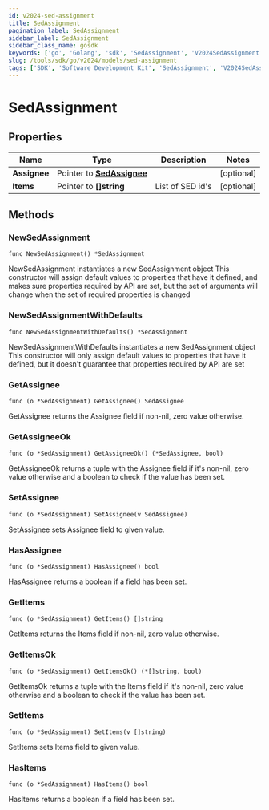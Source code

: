 ```yaml
---
id: v2024-sed-assignment
title: SedAssignment
pagination_label: SedAssignment
sidebar_label: SedAssignment
sidebar_class_name: gosdk
keywords: ['go', 'Golang', 'sdk', 'SedAssignment', 'V2024SedAssignment'] 
slug: /tools/sdk/go/v2024/models/sed-assignment
tags: ['SDK', 'Software Development Kit', 'SedAssignment', 'V2024SedAssignment']
---
```


# SedAssignment

## Properties

Name | Type | Description | Notes
------------ | ------------- | ------------- | -------------
**Assignee** | Pointer to [**SedAssignee**](sed-assignee) |  | [optional] 
**Items** | Pointer to **[]string** | List of SED id&#39;s | [optional] 

## Methods

### NewSedAssignment

`func NewSedAssignment() *SedAssignment`

NewSedAssignment instantiates a new SedAssignment object
This constructor will assign default values to properties that have it defined,
and makes sure properties required by API are set, but the set of arguments
will change when the set of required properties is changed

### NewSedAssignmentWithDefaults

`func NewSedAssignmentWithDefaults() *SedAssignment`

NewSedAssignmentWithDefaults instantiates a new SedAssignment object
This constructor will only assign default values to properties that have it defined,
but it doesn't guarantee that properties required by API are set

### GetAssignee

`func (o *SedAssignment) GetAssignee() SedAssignee`

GetAssignee returns the Assignee field if non-nil, zero value otherwise.

### GetAssigneeOk

`func (o *SedAssignment) GetAssigneeOk() (*SedAssignee, bool)`

GetAssigneeOk returns a tuple with the Assignee field if it's non-nil, zero value otherwise
and a boolean to check if the value has been set.

### SetAssignee

`func (o *SedAssignment) SetAssignee(v SedAssignee)`

SetAssignee sets Assignee field to given value.

### HasAssignee

`func (o *SedAssignment) HasAssignee() bool`

HasAssignee returns a boolean if a field has been set.

### GetItems

`func (o *SedAssignment) GetItems() []string`

GetItems returns the Items field if non-nil, zero value otherwise.

### GetItemsOk

`func (o *SedAssignment) GetItemsOk() (*[]string, bool)`

GetItemsOk returns a tuple with the Items field if it's non-nil, zero value otherwise
and a boolean to check if the value has been set.

### SetItems

`func (o *SedAssignment) SetItems(v []string)`

SetItems sets Items field to given value.

### HasItems

`func (o *SedAssignment) HasItems() bool`

HasItems returns a boolean if a field has been set.


